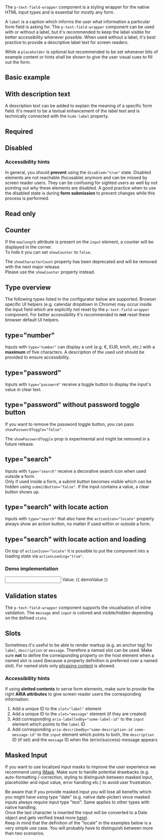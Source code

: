 <ComponentHeading name="Text Field Wrapper"></ComponentHeading>

The `p-text-field-wrapper` component is a styling wrapper for the native HTML input types and is essential for mostly
any form.

A `label` is a caption which informs the user what information a particular form field is asking for. The
`p-text-field-wrapper` component can be used with or without a label, but it's recommended to keep the label visible for
better accessibility whenever possible. When used without a label, it's best practice to provide a descriptive label
text for screen readers.

While a `placeholder` is optional but recommended to be set whenever bits of example content or hints shall be shown to
give the user visual cues to fill out the form.

<TableOfContents></TableOfContents>

## Basic example

<Playground :markup="hideLabelMarkup" :config="config">
  <PlaygroundSelect v-model="hideLabel" :values="hideLabels" name="hideLabel"></PlaygroundSelect>
</Playground>

## With description text

A description text can be added to explain the meaning of a specific form field. It's meant to be a textual enhancement
of the label text and is technically connected with the `hide-label` property.

<Playground :markup="withDescriptionText" :config="config"></Playground>

## Required

<Playground :markup="required" :config="config"></Playground>

## Disabled

<Playground :markup="disabled" :config="config"></Playground>

### <A11yIcon></A11yIcon> Accessibility hints

In general, you should **prevent** using the `disabled="true"` state. Disabled elements are not reachable (focusable)
anymore and can be missed by screen reader users. They can be confusing for sighted users as well by not pointing out
why these elements are disabled. A good practice when to use the disabled state is during **form submission** to prevent
changes while this process is performed.

## Read only

<Playground :markup="readonly" :config="config"></Playground>

## Counter

If the `maxlength` attribute is present on the `input` element, a counter will be displayed in the corner.  
To hide it you can set `showCounter` to `false`.

<Notification heading="Deprecation hint" state="warning">
  The <code>showCharacterCount</code> property has been deprecated and will be removed with the next major release.<br>
  Please use the <code>showCounter</code> property instead.
</Notification>

<Playground :markup="counter" :config="config"></Playground>

## Type overview

The following types listed in the configurator below are supported. Browser specific UI helpers (e.g. calendar dropdown
in Chrome) may occur inside the input field which are explicitly not reset by the `p-text-field-wrapper` component. For
better accessibility it's recommended to **not** reset these browser default UI helpers.

<Playground :markup="inputTypeMarkup" :config="config">
  <PlaygroundSelect v-model="inputType" :values="inputTypes" name="inputType"></PlaygroundSelect>
</Playground>

## type="number"

Inputs with `type="number"` can display a unit (e.g. €, EUR, km/h, etc.) with a **maximum** of five characters. A
description of the used unit should be provided to ensure accessibility.

<Playground :markup="unitPositionMarkup" :config="config">
  <PlaygroundSelect v-model="unitPosition" :values="unitPositions" name="unitPosition"></PlaygroundSelect>
</Playground>

## type="password"

Inputs with `type="password"` receive a toggle button to display the input's value in clear text.

<Playground :markup="typePassword" :config="config"></Playground>

## type="password" without password toggle button

If you want to remove the password toggle button, you can pass `showPasswordToggle="false"`.

<Notification heading="Attention" state="warning">
  The <code>showPasswordToggle</code> prop is experimental and might be removed in a future release.
</Notification>

<Playground :markup="typePasswordWithoutPasswordToggle" :config="config"></Playground>

## type="search"

Inputs with `type="search"` receive a decorative search icon when used outside a form.  
Only if used inside a form, a submit button becomes visible which can be hidden using `submitButton="false"`. If the
input contains a value, a clear button shows up.

<Playground :markup="typeSearchMarkup" :config="config">
  <PlaygroundSelect v-model="submitButton" :values="submitButtons" name="submitButton"></PlaygroundSelect>
</Playground>

## type="search" with locate action

Inputs with `type="search"` that also have the `actionIcon="locate"` property always show an action button, no matter if
used within or outside a form.

<Playground :markup="typeSearchWithLocateAction" :config="config"></Playground>

## type="search" with locate action and loading

On top of `actionIcon="locate"` it is possible to put the component into a loading state via `actionLoading="true"`.

<Playground :markup="typeSearchWithLocateActionAndLoading" :config="config"></Playground>

### Demo implementation

<Playground :frameworkMarkup="searchExample" :config="config">
  <p-text-field-wrapper label="Some label" hide-label="true" action-icon="locate" :action-loading="demoIsLoading" v-on:action="onDemoAction" :theme="theme">
    <input type="search" :value="demoValue" :placeholder="demoIsLoading ? 'Locating...' : ''" v-on:input="onDemoInput" />
  </p-text-field-wrapper>
  <p-text :theme="theme">Value: {{ demoValue }}</p-text>
</Playground>

## Validation states

The `p-text-field-wrapper` component supports the visualisation of inline validation. The `message` and `input` is
colored and visible/hidden depending on the defined `state`.

<Playground :markup="stateMarkup" :config="config">
  <PlaygroundSelect v-model="state" :values="states" name="state"></PlaygroundSelect>
</Playground>

## Slots

Sometimes it's useful to be able to render markup (e.g. an anchor tag) for `label`, `description` or `message`.
Therefore a named slot can be used. Make sure **not** to define the corresponding property on the host element when a
named slot is used (because a property definition is preferred over a named slot). For named slots only
[phrasing content](https://developer.mozilla.org/en-US/docs/Web/Guide/HTML/Content_categories#Phrasing_content) is
allowed.

<Playground :markup="slots" :config="config"></Playground>

### <A11yIcon></A11yIcon> Accessibility hints

If using **slotted contents** to serve form elements, make sure to provide the right **ARIA attributes** to give screen
reader users the corresponding information:

1. Add a unique ID to the `slot="label"` element
2. Add a unique ID to the `slot="message"` element (if they are created)
3. Add corresponding `aria-labelledby="some-label-id"` to the `input` element which points to the `label` ID
4. Add corresponding `aria-describedby="some-description-id some-message-id"` to the `input` element which points to
   both, the `description` ID (if set) and the `message` ID when the (error/success) message appears

## Masked Input

If you want to use localized input masks to improve the user experience we recommend using
<a href="https://imask.js.org/" target="_blank">iMask</a>. Make sure to handle potential drawbacks (e.g. auto-formatting
/-correction, styling to distinguish between masked input, placeholder and input value, error handling etc.) to avoid
user frustration.

<Notification heading="Important note" state="warning">
  Be aware that if you provide masked input you will lose all benefits which you might have using type "date" (e.g. native date-picker) since masked inputs always require input type "text". Same applies to other types with native handling.<br>
  Once the last character is inserted the input will be converted to a Date object and gets verified (read more <a href="https://imask.js.org/guide.html#masked-date" target="_blank">here</a>).<br>
  Keep in mind that the definition of the "locale" in the examples below is a very simple use case. You will probably have to distinguish between more than two scenarios.
</Notification>

<Playground :markup="maskedInput" :frameworkMarkup="imaskExample" :config="config" :externalStackBlitzDependencies="['imask']"></Playground>

<script lang="ts">
import Vue from 'vue';
import Component from 'vue-class-component';
import IMask from 'imask';
import { getTextFieldWrapperCodeSamples } from '@porsche-design-system/shared';
import { UNIT_POSITIONS } from './text-field-wrapper-utils'; 
import { FORM_STATES } from '../../utils'; 
import { Theme } from '@/models';

@Component
export default class Code extends Vue {
  config = { themeable: true, spacing: 'block' };

  imaskExample = getTextFieldWrapperCodeSamples('example-imask');
  searchExample = getTextFieldWrapperCodeSamples('example-search');

  get theme(): Theme {
    return this.$store.getters.playgroundTheme || 'light';
  }

  hideLabel = false;
  hideLabels = [false, true, '{ base: true, l: false }'];
  get hideLabelMarkup() {
    return `<p-text-field-wrapper label="Some label" hide-label="${this.hideLabel}">
  <input type="text" name="some-name" />
</p-text-field-wrapper>
<p-text-field-wrapper label="Some label" hide-label="${this.hideLabel}">
  <input type="text" placeholder="Some placeholder" name="some-name" />
</p-text-field-wrapper>`;
  }
  
  withDescriptionText =
`<p-text-field-wrapper label="Some label" description="Some description">
  <input type="text" name="some-name" />
</p-text-field-wrapper>`;

  required =
`<p-text-field-wrapper label="Some label">
  <input type="text" name="some-name" value="Some value" required />
</p-text-field-wrapper>`;

  disabled =
`<p-text-field-wrapper label="Some label">
  <input type="text" name="some-name" value="Some value" disabled />
</p-text-field-wrapper>`;

  readonly =
`<p-text-field-wrapper label="Some label">
  <input type="text" name="some-name" value="Some value" readonly />
</p-text-field-wrapper>`;

  counter =
`<p-text-field-wrapper label="Some label">
  <input type="text" name="some-name" value="Some value" maxlength="20" />
</p-text-field-wrapper>
<p-text-field-wrapper label="Some label" show-counter="false">
  <input type="text" name="some-name" value="Some value" maxlength="20" />
</p-text-field-wrapper>`;

  inputType = 'text';
  inputTypes = ['text', 'number', 'email', 'tel', 'search', 'url', 'date', 'time', 'month', 'week', 'password'];
  get inputTypeMarkup() {
    return `<p-text-field-wrapper label="Some label">
  <input type="${this.inputType}" name="some-name" />
</p-text-field-wrapper>`;
  }

  unitPosition = 'prefix';
  unitPositions = UNIT_POSITIONS;
  get unitPositionMarkup() {
    return `<p-text-field-wrapper label="Some label" description="The price in Euro" unit="EUR" unit-position="${this.unitPosition}">
  <input type="number" name="some-name" value="500" />
</p-text-field-wrapper>`;
  }
  
  typePassword =
`<p-text-field-wrapper label="Some label">
  <input type="password" name="some-name" value="some password" />
</p-text-field-wrapper>`;

  get typePasswordWithoutPasswordToggle() {
    return this.typePassword.replace(/label="Some label"/, '$& show-password-toggle="false"');
  }

  submitButton = true;
  submitButtons = [true, false];
  get typeSearchMarkup() {
    return `<p-text-field-wrapper label="Some label">
  <input type="search" name="some-name" />
</p-text-field-wrapper>

<form action="#" onsubmit="alert('submit'); return false;">
  <p-text-field-wrapper label="Some label" submit-button="${this.submitButton}">
    <input type="search" name="some-name" />
  </p-text-field-wrapper>
</form>`;
  }

  typeSearchWithLocateAction = 
`<p-text-field-wrapper label="Some label" action-icon="locate">
  <input type="search" name="some-name" />
</p-text-field-wrapper>

<form action="#" onsubmit="alert('submit'); return false;">
  <p-text-field-wrapper label="Some label" action-icon="locate">
    <input type="search" name="some-name" />
  </p-text-field-wrapper>
</form>`;

  typeSearchWithLocateActionAndLoading = 
`<p-text-field-wrapper label="Some label" action-icon="locate" action-loading="true">
  <input type="search" name="some-name" />
</p-text-field-wrapper>

<form action="#" onsubmit="alert('submit'); return false;">
  <p-text-field-wrapper label="Some label" action-icon="locate" action-loading="true">
    <input type="search" name="some-name" />
  </p-text-field-wrapper>
</form>`;

  demoValue = '';
  demoIsLoading = false;
  onDemoAction() {
    this.demoIsLoading = true;

    // simulate async request
    setTimeout(() => {
      this.demoValue = 'Stuttgart, Baden-Württemberg';
      this.demoIsLoading = false;
    }, 3000);
  }
  onDemoInput(e: InputEvent) {
    this.demoValue = e.target.value;
    if (this.demoIsLoading) {
      this.demoIsLoading = false;
    }
  }

  state = 'error';
  states = FORM_STATES;
  get stateMarkup() {
    const attr = `message="${this.state !== 'none' ? `Some ${this.state} validation message.` : ''}"`;
    return `<p-text-field-wrapper label="Some label" state="${this.state}" ${attr}>
  <input type="text" name="some-name" />
</p-text-field-wrapper>`;
  }
    
  slots =
`<p-text-field-wrapper state="error">
  <span slot="label" id="some-label-id">Some label with a <a href="https://designsystem.porsche.com">link</a>.</span>
  <span slot="description" id="some-description-id">Some description with a <a href="https://designsystem.porsche.com">link</a>.</span>
  <input type="text" name="some-name" aria-labelledby="some-label-id" aria-describedby="some-description-id some-message-id" />
  <span slot="message" id="some-message-id">Some error message with a <a href="https://designsystem.porsche.com">link</a>.</span>
</p-text-field-wrapper>`;

  get maskedInput() {
    return `<p-text-field-wrapper label="Some label" id="date-mask">
      <input type="text" />
    </p-text-field-wrapper>`;
  }

  mounted() {
    this.initIMask();
  }

  initIMask() {
    const isDeLocale = Intl.NumberFormat().resolvedOptions().locale.startsWith('de');
    const dateFormat = isDeLocale ? 'dd.mm.yyyy' : 'mm/dd/yyyy';
    const dateRange = isDeLocale ? '01.01.1900, 01.01.2100' : '01/01/1900, 01/01/2100';
    const textFieldWrapper = document.querySelector('#date-mask');
    textFieldWrapper.description = `'${dateFormat}' in range [${dateRange}]`;
  
    IMask(textFieldWrapper.querySelector('input'), {
      lazy: false,
      mask: dateFormat,
      blocks: {
        dd: {
          mask: IMask.MaskedRange,
          from: 1,
          to: 31,
          placeholderChar: 'd',
        },
        mm: {
          mask: IMask.MaskedRange,
          from: 1,
          to: 12,
          placeholderChar: 'm',
        },
        yyyy: {
          mask: IMask.MaskedRange,
          from: 1900,
          to: 2100,
          placeholderChar: 'y',
        },
      },
    });
  }
}
</script>
